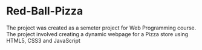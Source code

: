 # Red-Ball-Pizza
The project was created as a semeter project for Web Programming course. The project involved creating a dynamic webpage for a Pizza store using HTML5, CSS3 and JavaScript
